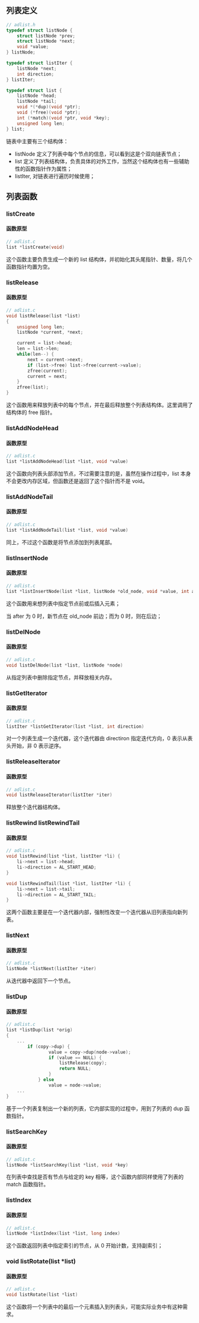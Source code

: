 ## 列表定义

```c
// adlist.h
typedef struct listNode {
    struct listNode *prev;
    struct listNode *next;
    void *value;
} listNode;

typedef struct listIter {
    listNode *next;
    int direction;
} listIter;

typedef struct list {
    listNode *head;
    listNode *tail;
    void *(*dup)(void *ptr);
    void (*free)(void *ptr);
    int (*match)(void *ptr, void *key);
    unsigned long len;
} list;
```

链表中主要有三个结构体：

- listNode 定义了列表中每个节点的信息，可以看到这是个双向链表节点；
- list 定义了列表结构体，负责具体的对外工作，当然这个结构体也有一些辅助性的函数指针作为属性；
- listIter, 对链表进行遍历时候使用；



## 列表函数

### listCreate

#### 函数原型

```c
// adlist.c
list *listCreate(void)
```

这个函数主要负责生成一个新的 list 结构体，并初始化其头尾指针、数量，将几个函数指针均置为空。



### listRelease

#### 函数原型

```c
// adlist.c
void listRelease(list *list)
{
    unsigned long len;
    listNode *current, *next;

    current = list->head;
    len = list->len;
    while(len--) {
        next = current->next;
        if (list->free) list->free(current->value);
        zfree(current);
        current = next;
    }
    zfree(list);
}
```

这个函数用来释放列表中的每个节点，并在最后释放整个列表结构体。这里调用了结构体的 free 指针。



### listAddNodeHead

#### 函数原型

```c
// adlist.c
list *listAddNodeHead(list *list, void *value)
```

这个函数向列表头部添加节点，不过需要注意的是，虽然在操作过程中，list 本身不会更改内存区域，但函数还是返回了这个指针而不是 void。



### listAddNodeTail

#### 函数原型

```c
// adlist.c
list *listAddNodeTail(list *list, void *value)
```

同上，不过这个函数是将节点添加到列表尾部。



### listInsertNode

#### 函数原型

```c
// adlist.c
list *listInsertNode(list *list, listNode *old_node, void *value, int after)
```

这个函数用来想列表中指定节点前或后插入元素；

当 after 为 0 时，新节点在 old_node 前边；而为 0 时，则在后边；



### listDelNode

#### 函数原型

```c
// adlist.c
void listDelNode(list *list, listNode *node)
```

从指定列表中删除指定节点，并释放相关内存。



### listGetIterator

#### 函数原型

```c
// adlist.c
listIter *listGetIterator(list *list, int direction)
```

对一个列表生成一个迭代器，这个迭代器由 directiron 指定迭代方向，0 表示从表头开始，非 0 表示逆序。



### listReleaseIterator

#### 函数原型

```c
// adlist.c
void listReleaseIterator(listIter *iter)
```

释放整个迭代器结构体。



### listRewind listRewindTail

#### 函数原型

```c
// adlist.c
void listRewind(list *list, listIter *li) {
    li->next = list->head;
    li->direction = AL_START_HEAD;
}

void listRewindTail(list *list, listIter *li) {
    li->next = list->tail;
    li->direction = AL_START_TAIL;
}
```

这两个函数主要是在一个迭代器内部，强制性改变一个迭代器从旧列表指向新列表。



### listNext

#### 函数原型

```c
// adlist.c
listNode *listNext(listIter *iter)
```

从迭代器中返回下一个节点。



### listDup

#### 函数原型

```c
// adlist.c
list *listDup(list *orig)
{
    ...
        if (copy->dup) {
                value = copy->dup(node->value);
                if (value == NULL) {
                    listRelease(copy);
                    return NULL;
                }
            } else
                value = node->value;
    ...
}
```

基于一个列表复制出一个新的列表，它内部实现的过程中，用到了列表的 dup 函数指针。



### listSearchKey

#### 函数原型

```c
// adlist.c
listNode *listSearchKey(list *list, void *key)
```

在列表中查找是否有节点与给定的 key 相等，这个函数内部同样使用了列表的 match 函数指针。



### listIndex

#### 函数原型

```c
// adlist.c
listNode *listIndex(list *list, long index)
```

这个函数返回列表中指定索引的节点，从 0 开始计数，支持副索引；



### void listRotate(list *list)

#### 函数原型

```c
// adlist.c
void listRotate(list *list)
```

这个函数将一个列表中的最后一个元素插入到列表头，可能实际业务中有这种需求。
